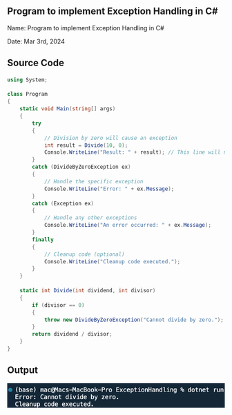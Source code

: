 ## Program to implement Exception Handling in C#

Name: Program to implement Exception Handling in C#

Date: Mar 3rd, 2024

## Source Code

```csharp // See https://aka.ms/new-console-template for more information
using System;

class Program
{
    static void Main(string[] args)
    {
        try
        {
            // Division by zero will cause an exception
            int result = Divide(10, 0);
            Console.WriteLine("Result: " + result); // This line will not be executed
        }
        catch (DivideByZeroException ex)
        {
            // Handle the specific exception
            Console.WriteLine("Error: " + ex.Message);
        }
        catch (Exception ex)
        {
            // Handle any other exceptions
            Console.WriteLine("An error occurred: " + ex.Message);
        }
        finally
        {
            // Cleanup code (optional)
            Console.WriteLine("Cleanup code executed.");
        }
    }

    static int Divide(int dividend, int divisor)
    {
        if (divisor == 0)
        {
            throw new DivideByZeroException("Cannot divide by zero.");
        }
        return dividend / divisor;
    }
}

```

## Output

![Program to implement Exception Handling in C#](./output.png)

